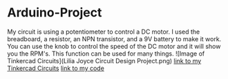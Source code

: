 # Arduino-Project
My circuit is using a potentiometer to control a DC motor. I used the breadboard, a resistor, an NPN transistor, and a 9V battery to make it work. You can use the knob to control the speed of the DC motor and it will show you the RPM's. This function can be used for many things.
![Image of Tinkercad Circuits](Lilia Joyce Circuit Design Project.png)
[link to my Tinkercad Circuits](https://www.tinkercad.com/things/cUclrHTL66t-lilia-joyce-circuit-design-project/editel)
[link to my code](ttp://www.github.com/lilia_joyce_circuit_design_project1.ino”)
